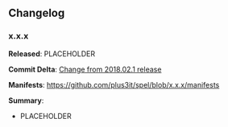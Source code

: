 ## Changelog

### x.x.x

**Released**: PLACEHOLDER

**Commit Delta**: [Change from 2018.02.1 release](https://github.com/plus3it/spel/compare/2018.02.1...x.x.x)

**Manifests**: <https://github.com/plus3it/spel/blob/x.x.x/manifests>

**Summary**:

*   PLACEHOLDER
